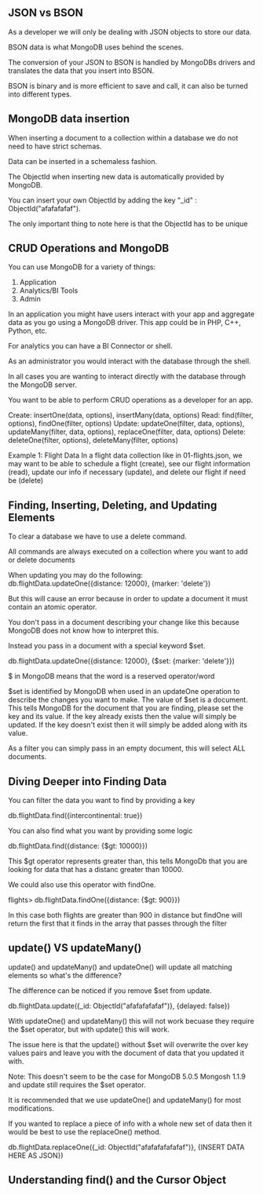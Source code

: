 ## JSON vs BSON
As a developer we will only be dealing with JSON objects to store our data.

BSON data is what MongoDB uses behind the scenes.

The conversion of your JSON to BSON is handled by MongoDBs drivers and translates the data that you insert into BSON.

BSON is binary and is more efficient to save and call, it can also be turned into different types.

## MongoDB data insertion
When inserting a document to a collection within a database we do not need to have strict schemas.

Data can be inserted in a schemaless fashion.

The ObjectId when inserting new data is automatically provided by MongoDB.

You can insert your own ObjectId by adding the key "_id" : ObjectId("afafafafaf").

The only important thing to note here is that the ObjectId has to be unique

## CRUD Operations and MongoDB
You can use MongoDB for a variety of things:
1. Application
2. Analytics/BI Tools
3. Admin

In an application you might have users interact with your app and aggregate data as you go using a MongoDB driver. This app could be in PHP, C++, Python, etc. 

For analytics you can have a BI Connector or shell.

As an administrator you would interact with the database through the shell.

In all cases you are wanting to interact directly with the database through the MongoDB server.

You want to be able to perform CRUD operations as a developer for an app.

Create: insertOne(data, options), insertMany(data, options)
Read: find(filter, options), findOne(filter, options)
Update: updateOne(filter, data, options), updateMany(filter, data, options), replaceOne(filter, data, options)
Delete: deleteOne(filter, options), deleteMany(filter, options)

Example 1: Flight Data
In a flight data collection like in 01-flights.json, we may want to be able to schedule a flight (create), see our flight information (read), update our info if necessary (update), and delete our flight if need be (delete)

## Finding, Inserting, Deleting, and Updating Elements

To clear a database we have to use a delete command.

All commands are always executed on a collection where you want to add or delete documents

When updating you may do the following:
db.flightData.updateOne({distance: 12000}, {marker: 'delete'})

But this will cause an error because in order to update a document it must contain an atomic operator.

You don't pass in a document describing your change like this because MongoDB does not know how to interpret this.

Instead you pass in a document with a special keyword $set.

db.flightData.updateOne({distance: 12000}, {$set: {marker: 'delete'}})

$ in MongoDB means that the word is a reserved operator/word

$set is identified by MongoDB when used in an updateOne operation to describe the changes you want to make. The value of $set is a document. This tells MongoDB for the document that you are finding, please set the key and its value. If the key already exists then the value will simply be updated. If the key doesn't exist then it will simply be added along with its value.

As a filter you can simply pass in an empty document, this will select ALL documents.

## Diving Deeper into Finding Data
You can filter the data you want to find by providing a key

db.flightData.find({intercontinental: true})

You can also find what you want by providing some logic

db.flightData.find({distance: {$gt: 10000}})

This $gt operator represents greater than, this tells MongoDb that you are looking for data that has a distanc greater than 10000.

We could also use this operator with findOne.

flights> db.flightData.findOne({distance: {$gt: 900}})

In this case both flights are greater than 900 in distance but findOne will return the first that it finds in the array that passes through the filter

## update() VS updateMany()
update() and updateMany() and updateOne() will update all matching elements so what's the difference?

The difference can be noticed if you remove $set from update.

db.flightData.update({_id: ObjectId("afafafafafaf")}, {delayed: false})

With updateOne() and updateMany() this will not work becuase they require the $set operator, but with update() this will work.

The issue here is that the update() without $set will overwrite the over key values pairs and leave you with the document of data that you updated it with.

Note: This doesn't seem to be the case for MongoDB 5.0.5 Mongosh 1.1.9 and update still requires the $set operator.

It is recommended that we use updateOne() and updateMany() for most modifications.

If you wanted to replace a piece of info with a whole new set of data then it would be best to use the replaceOne() method.

db.flightData.replaceOne({_id: ObjectId("afafafafafafaf")}, {INSERT DATA HERE AS JSON})

## Understanding find() and the Cursor Object
